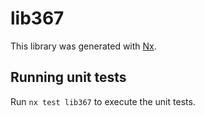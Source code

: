 # lib367

This library was generated with [Nx](https://nx.dev).

## Running unit tests

Run `nx test lib367` to execute the unit tests.
